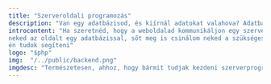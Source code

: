 ```yaml
---
title: "Szerveroldali programozás"
description: "Van egy adatbázisod, és kiírnál adatokat valahova? Adatbázisod sincs? Nem baj! Ezeket mind vállalom neked."
introcontent: "Ha szeretnéd, hogy a weboldalad kommunikáljon egy szerverrel, adatbázissal, API-val, akkor ez kell neked! Szívesen összekötöm
neked az oldalt egy adatbázissal, sőt meg is csinálom neked a szükséges lépéseket vele. Bármilyen adatot szeretnél az oldalra
én tudok segíteni"
logo: "$php"
img:  "/../public/backend.png"
imgdesc: "Természetesen, ahhoz, hogy bármit tudjak kezdeni szerverprogramozásnál, bérelned kell egy szervert. Ha ez megvan, el is kezdődhet a munka."
---
```


